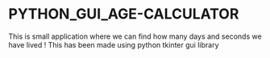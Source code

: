 # PYTHON_GUI_AGE-CALCULATOR
This is small application where we can find how many days and seconds we have lived ! 
This has been made using python tkinter gui library 
